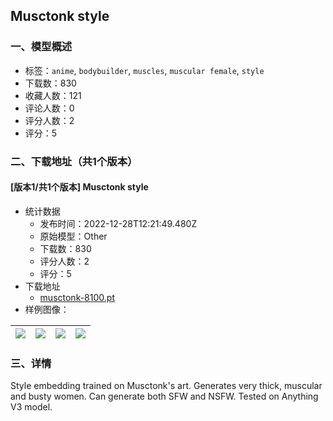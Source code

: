 ## Musctonk style
### 一、模型概述

- 标签：`anime`, `bodybuilder`, `muscles`, `muscular female`, `style`
- 下载数：830
- 收藏人数：121
- 评论人数：0
- 评分人数：2
- 评分：5

### 二、下载地址（共1个版本）

#### [版本1/共1个版本] Musctonk style

- 统计数据
  - 发布时间：2022-12-28T12:21:49.480Z
  - 原始模型：Other
  - 下载数：830
  - 评分人数：2
  - 评分：5
- 下载地址
  - [musctonk-8100.pt](https://civitai.com/api/download/models/3229)
- 样例图像：

| <img src="https://image.civitai.com/xG1nkqKTMzGDvpLrqFT7WA/575b7ab1-3ecf-46f0-d0a6-02877da36c00/width=450/22165.jpeg" /> | <img src="https://image.civitai.com/xG1nkqKTMzGDvpLrqFT7WA/b9d499ae-ca5f-4410-d0e9-ee10b173f800/width=450/22172.jpeg" /> | <img src="https://image.civitai.com/xG1nkqKTMzGDvpLrqFT7WA/1a1b0f6f-322e-4131-d897-e2cd96aa6c00/width=450/22171.jpeg" /> | <img src="https://image.civitai.com/xG1nkqKTMzGDvpLrqFT7WA/0f076663-bbab-41fe-a9b4-44e08e834100/width=450/22170.jpeg" /> |
| ---- | ---- | ---- | ---- |


### 三、详情
<p>Style embedding trained on Musctonk's art. Generates very thick, muscular and busty women. Can generate both SFW and NSFW. Tested on Anything V3 model.</p>